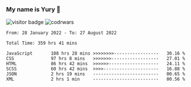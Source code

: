 ### My name is Yury 👋 
![visitor badge](https://visitor-badge.glitch.me/badge?page_id=litury.visitor-badge&left_text=My%20Page%20Visitors)  ![codrwars](https://www.codewars.com/users/litury/badges/micro) 


<!--START_SECTION:waka-->

```text
From: 28 January 2022 - To: 27 August 2022

Total Time: 359 hrs 41 mins

JavaScript       108 hrs 28 mins >>>>>>>>-----------------   30.16 %
CSS              97 hrs 8 mins   >>>>>>>------------------   27.01 %
HTML             86 hrs 42 mins  >>>>>>-------------------   24.11 %
SCSS             60 hrs 42 mins  >>>>---------------------   16.88 %
JSON             2 hrs 19 mins   -------------------------   00.65 %
XML              2 hrs 1 min     -------------------------   00.56 %
```

<!--END_SECTION:waka-->

